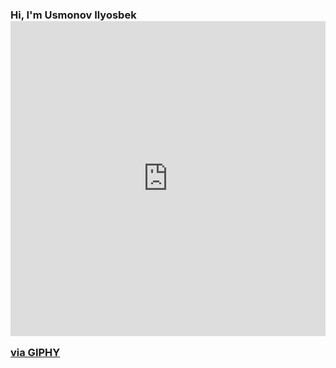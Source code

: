 ### Hi, I'm Usmonov Ilyosbek <div style="width:100%;height:0;padding-bottom:100%;position:relative;"><iframe src="https://giphy.com/embed/BsKqzahx6b0De0H1Si" width="100%" height="100%" style="position:absolute" frameBorder="0" class="giphy-embed" allowFullScreen></iframe></div><p><a href="https://giphy.com/stickers/transparent-BsKqzahx6b0De0H1Si">via GIPHY</a></p>

